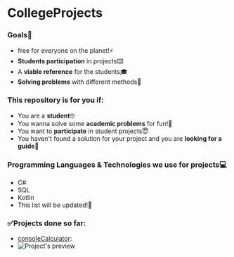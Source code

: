 # CollegeProjects
### Goals🎯
- free for everyone on the planet!⚡
- **Students participation** in projects⌨️
- A **viable reference** for the students🎓
- **Solving problems** with different methods🧠 

### This repository is for you if:
- You are a **student**🤓
- You wanna solve some **academic problems** for fun!👾
- You want to **participate** in student projects😇
- You haven't found a solution for your project and you are **looking for a guide**🤯


### Programming Languages & Technologies we use for projects💻
- C# 
- SQL
- Kotlin
- This list will be updated!💯

### ✅Projects done so far:
- [consoleCalculator](https://github.com/MehdiArman/CollegeProjects/tree/main/C%23/loops/consoleCalculator):
- ![Project's preview](https://github.com/MehdiArman/CollegeProjects/blob/main/C%23/loops/consoleCalculator/consoleCalculator.png)
